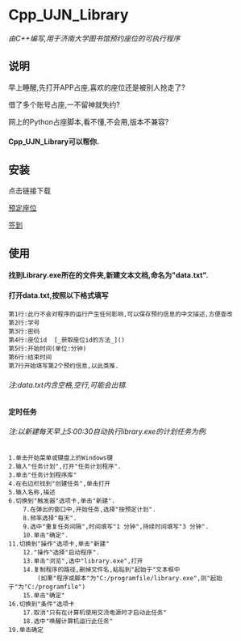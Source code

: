 # Cpp_UJN_Library

_由C++编写,用于济南大学图书馆预约座位的可执行程序_

## 说明

早上睡醒,先打开APP占座,喜欢的座位还是被别人抢走了?

借了多个账号占座,一不留神就失约?

网上的Python占座脚本,看不懂,不会用,版本不兼容?

#### Cpp_UJN_Library可以帮你.

## 安装

点击链接下载

[预定座位](https://raw.githubusercontent.com/cym2018/Cpp_UJN_Library/master/app/library.exe)

[签到](https://raw.githubusercontent.com/cym2018/Cpp_UJN_Library/master/app/checkin.exe)

## 使用

#### 找到Library.exe所在的文件夹,新建文本文档,命名为"data.txt".

#### 打开data.txt,按照以下格式填写
```
第1行:此行不会对程序的运行产生任何影响,可以保存预约信息的中文描述,方便查改
第2行:学号
第3行:密码
第4行:座位id  [_获取座位id的方法_]()
第5行:开始时间(单位:分钟)
第6行:结束时间
第7行开始填写第2个预约信息,以此类推.
```
###### 注:data.txt内含空格,空行,可能会出错.

#### 定时任务
###### 注:以新建每天早上5:00:30自动执行library.exe的计划任务为例.
```
1.单击开始菜单或键盘上的Windows键
2.输入"任务计划",打开"任务计划程序".
3.单击"任务计划程序库"
4.在右边栏找到"创建任务",单击打开
5.输入名称,描述
6.切换到"触发器"选项卡,单击"新建".
	7.在弹出的窗口中,开始任务,选择"按预定计划".
	8.频率选择"每天".
	9.选中"重复任务间隔",时间填写"1 分钟",持续时间填写"3 分钟".
	10.单击"确定".
11.切换到"操作"选项卡,单击"新建"
	12."操作"选择"启动程序".
	13.单击"浏览",选中"library.exe",打开
	14.复制程序的路径,删掉文件名,粘贴到"起始于"文本框中
		(如果"程序或脚本"为"C:/programfile/library.exe",则"起始于"为"C:/programfile")
	15.单击"确定"
16.切换到"条件"选项卡
	17.取消"只有在计算机使用交流电源时才启动此任务"
	18.选中"唤醒计算机运行此任务"
19.单击确定
```
